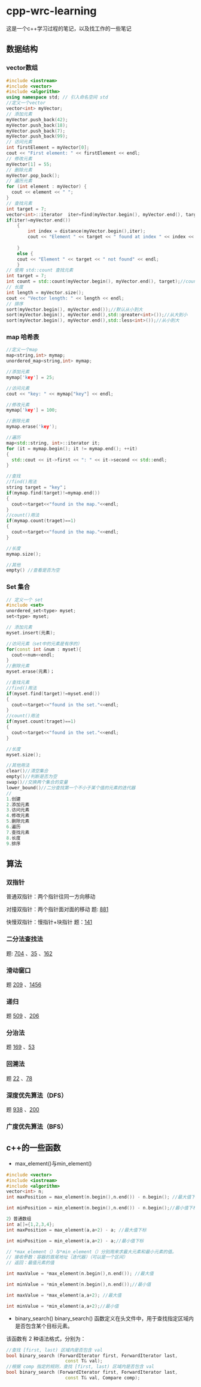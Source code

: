 # cpp-wrc-learning
这是一个c++学习过程的笔记，以及找工作的一些笔记


## 数据结构
### vector数组
```cpp
#include <iostream>
#include <vector>
#include <algorithm>
using namespace std; // 引入命名空间 std
//定义一个vector
vector<int> myVector;
// 添加元素
myVector.push_back(42);
myVector.push_back(18);
myVector.push_back(7);
myVector.push_back(99);
// 访问元素
int firstElement = myVector[0];
cout << "First element: " << firstElement << endl;
// 修改元素
myVector[1] = 55;
// 删除元素
myVector.pop_back();
// 遍历元素
for (int element : myVector) {
  cout << element << " ";
}
// 查找元素
int target = 7;
vector<int>::iterator  iter=find(myVector.begin(), myVector.end(), target);
if(iter!=myVector.end())
	{	
		int index = distance(myVector.begin(),iter);
		cout << "Element " << target << " found at index " << index << endl;
		
	}
	else {
    cout << "Element " << target << " not found" << endl;
    }
// 使用 std::count 查找元素
int target = 7;
int count = std::count(myVector.begin(), myVector.end(), target);//count的值为target在数组中出现的次数
// 长度
int length = myVector.size();
cout << "Vector length: " << length << endl;
// 排序
sort(myVector.begin(), myVector.end());//默认从小到大
sort(myVector.begin(), myVector.end(),std::greater<int>());//从大到小
sort(myVector.begin(), myVector.end(),std::less<int>());//从小到大


```
### map 哈希表
```cpp
//定义一个map
map<string,int> mymap;
unordered_map<string,int> mymap;

//添加元素
mymap['key'] = 25;

//访问元素
cout << "key: " << mymap["key"] << endl;

//修改元素
mymap['key'] = 100;

//删除元素
mymap.erase('key');

//遍历
map<std::string, int>::iterator it;
for (it = mymap.begin(); it != mymap.end(); ++it)
{
  std::cout << it->first << ": " << it->second << std::endl;
}

//查找
//find()用法
string target = "key"；
if(mymap.find(target)!=mymap.end())
{
  cout<<target<<"found in the map."<<endl;
}
//count()用法
if(mymap.count(traget)==1)
{
  cout<<target<<"found in the map."<<endl;
}

//长度
mymap.size();

//其他
empty() //查看是否为空
```



### Set 集合
```cpp
// 定义一个 set
#include <set>
unordered_set<type> myset;
set<type> myset;

// 添加元素
myset.insert(元素);

//访问元素（set中的元素是有序的）
for(const int &num : myset){
  cout<<num<<endl;
}
//删除元素
myset.erase(元素)；

//查找元素
//find()用法
if(myset.find(target)!=myset.end())
{
  cout<<target<<"found in the set."<<endl;
}
//count()用法
if(myset.count(traget)==1)
{
  cout<<target<<"found in the set."<<endl;
}

//长度
myset.size();

//其他用法
clear()//清空集合
empty()//判断是否为空
swap()//交换两个集合的变量
lower_bound()//二分查找第一个不小于某个值的元素的迭代器
//
1.创建
2.添加元素
3.访问元素
4.修改元素
5.删除元素
6.遍历
7.查找元素
8.长度
9.排序

```


## 算法
### 双指针
普通双指针：两个指针往同一方向移动


对撞双指针：两个指针面对面的移动 题: [881](https://github.com/wrc0616/cpp-wrc-learning/blob/main/leetcode/881%20%E6%95%91%E7%94%9F%E8%89%87.cpp)


快慢双指针：慢指针+块指针  题：[141](https://github.com/wrc0616/cpp-wrc-learning/blob/main/leetcode/141%20%E7%8E%AF%E5%BD%A2%E9%93%BE%E8%A1%A8.cpp)


### 二分法查找法
题: [704](https://github.com/wrc0616/cpp-wrc-learning/blob/main/leetcode/704%20%E4%BA%8C%E5%88%86%E6%9F%A5%E6%89%BE.cpp)
、[35](https://github.com/wrc0616/cpp-wrc-learning/blob/main/leetcode/35%20%E6%90%9C%E7%B4%A2%E6%8F%92%E5%85%A5%E4%BD%8D%E7%BD%AE.cpp)
、[162](https://github.com/wrc0616/cpp-wrc-learning/blob/main/leetcode/162%20%E5%AF%BB%E6%89%BE%E5%B3%B0%E5%80%BC.cpp)

### 滑动窗口

题 [209](https://github.com/wrc0616/cpp-wrc-learning/blob/main/leetcode/209%20%E9%95%BF%E5%BA%A6%E6%9C%80%E5%B0%8F%E7%9A%84%E5%AD%90%E6%95%B0%E7%BB%84.cpp) 
、[1456](https://github.com/wrc0616/cpp-wrc-learning/blob/main/leetcode/1456%20%20%E5%AE%9A%E9%95%BF%E5%AD%90%E4%B8%B2%E4%B8%AD%E5%85%83%E9%9F%B3%E7%9A%84%E6%9C%80%E5%A4%A7%E6%95%B0%E7%9B%AE.cpp)
### 递归
题 [509](https://github.com/wrc0616/cpp-wrc-learning/blob/main/leetcode/509%20%E6%96%90%E6%B3%A2%E9%82%A3%E5%A5%91%E6%95%B0.cpp)
、[206](https://github.com/wrc0616/cpp-wrc-learning/blob/main/leetcode/206%20%E5%8F%8D%E8%BD%AC%E9%93%BE%E8%A1%A8.cpp)
### 分治法
题 [169](https://github.com/wrc0616/cpp-wrc-learning/blob/main/leetcode/169%20%E5%A4%9A%E6%95%B0%E5%85%83%E7%B4%A0.cpp)
、[53](https://github.com/wrc0616/cpp-wrc-learning/blob/main/leetcode/53%20%E6%9C%80%E5%A4%A7%E5%AD%90%E6%95%B0%E7%BB%84%E5%92%8C.cpp)
### 回溯法
题 [22](https://github.com/wrc0616/cpp-wrc-learning/blob/main/leetcode/22%20%20%E6%8B%AC%E5%8F%B7%E7%94%9F%E6%88%90.cpp)
、[78](https://github.com/wrc0616/cpp-wrc-learning/blob/main/leetcode/78%20%E5%AD%90%E9%9B%86.cpp)
### 深度优先算法（DFS）
题 [938](https://github.com/wrc0616/cpp-wrc-learning/blob/main/leetcode/938%20%20%E4%BA%8C%E5%8F%89%E6%90%9C%E7%B4%A2%E6%A0%91%E7%9A%84%E8%8C%83%E5%9B%B4%E5%92%8C.cpp)
、[200](https://github.com/wrc0616/cpp-wrc-learning/blob/main/leetcode/200%20%E5%B2%9B%E5%B1%BF%E6%95%B0%E9%87%8F.cpp)
### 广度优先算法（BFS）
## c++的一些函数
- max_element()与min_element()
```cpp
#include <vector>
#include <iostream>
#include <algorithm>
vector<int> n;
int maxPosition = max_element(n.begin(),n.end()) - n.begin(); //最大值下标

int minPosition = min_element(n.begin(),n.end()) - n.begin();//最小值下标

2）普通数组
int a[]={1,2,3,4};
int maxPosition = max_element(a,a+2) - a; //最大值下标

int minPosition = min_element(a,a+2) - a;//最小值下标

// *max_element（）与*min_element（）分别用来求最大元素和最小元素的值。
// 接收参数：容器的首尾地址（迭代器）（可以是一个区间）
// 返回：最值元素的值

int maxValue = *max_element(n.begin(),n.end()); //最大值

int minValue = *min_element(n.begin(),n.end());//最小值

int maxValue = *max_element(a,a+2); //最大值

int minValue = *min_element(a,a+2);//最小值
```
- binary_search()
binary_search() 函数定义在<algorithm>头文件中，用于查找指定区域内是否包含某个目标元素。

该函数有 2 种语法格式，分别为：
```cpp
//查找 [first, last) 区域内是否包含 val
bool binary_search (ForwardIterator first, ForwardIterator last,
                      const T& val);
//根据 comp 指定的规则，查找 [first, last) 区域内是否包含 val
bool binary_search (ForwardIterator first, ForwardIterator last,
                      const T& val, Compare comp);
```
